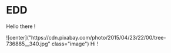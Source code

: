 # EDD

Hello there !
<link rel="stylesheet" type="text/css" media="all" href="style.css" />
![center]("https://cdn.pixabay.com/photo/2015/04/23/22/00/tree-736885__340.jpg" class="image") 
Hi !
